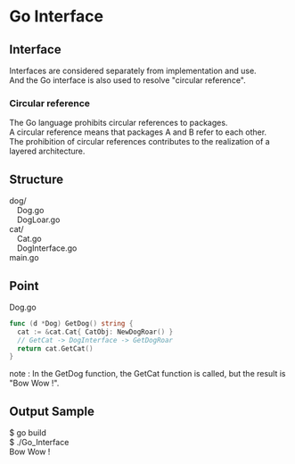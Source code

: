 # Go Interface

## Interface
Interfaces are considered separately from implementation and use.  
And the Go interface is also used to resolve "circular reference".  

### Circular reference
The Go language prohibits circular references to packages.  
A circular reference means that packages A and B refer to each other.  
The prohibition of circular references contributes to the realization of a layered architecture.  

## Structure
dog/  
&ensp;&ensp;Dog.go  
&ensp;&ensp;DogLoar.go  
cat/  
&ensp;&ensp;Cat.go  
&ensp;&ensp;DogInterface.go  
main.go  

## Point
Dog.go  
 
```Go
func (d *Dog) GetDog() string {  
  cat := &cat.Cat{ CatObj: NewDogRoar() }  
  // GetCat -> DogInterface -> GetDogRoar
  return cat.GetCat()   
} 
```
note : In the GetDog function, the GetCat function is called, but the result is "Bow Wow !". 

## Output Sample
$ go build  
$ ./Go_Interface   
Bow Wow !  

